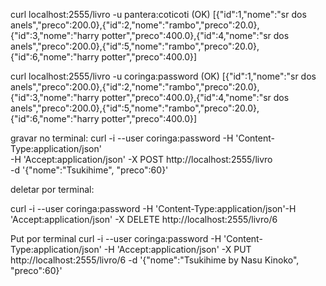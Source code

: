 curl localhost:2555/livro -u pantera:coticoti (OK)
[{"id":1,"nome":"sr dos anels","preco":200.0},{"id":2,"nome":"rambo","preco":20.0},{"id":3,"nome":"harry potter","preco":400.0},{"id":4,"nome":"sr dos anels","preco":200.0},{"id":5,"nome":"rambo","preco":20.0},{"id":6,"nome":"harry potter","preco":400.0}]

curl localhost:2555/livro -u coringa:password (OK)
[{"id":1,"nome":"sr dos anels","preco":200.0},{"id":2,"nome":"rambo","preco":20.0},{"id":3,"nome":"harry potter","preco":400.0},{"id":4,"nome":"sr dos anels","preco":200.0},{"id":5,"nome":"rambo","preco":20.0},{"id":6,"nome":"harry potter","preco":400.0}]


gravar no terminal:
curl -i --user coringa:password -H 'Content-Type:application/json' \
-H 'Accept:application/json' -X POST http://localhost:2555/livro \
-d '{"nome":"Tsukihime", "preco":60}'

deletar por terminal:

curl -i --user coringa:password -H 'Content-Type:application/json'-H 'Accept:application/json' -X DELETE http://localhost:2555/livro/6



Put por terminal
curl -i --user coringa:password -H 'Content-Type:application/json' -H 'Accept:application/json' -X PUT http://localhost:2555/livro/6 -d '{"nome":"Tsukihime by Nasu Kinoko", "preco":60}'




